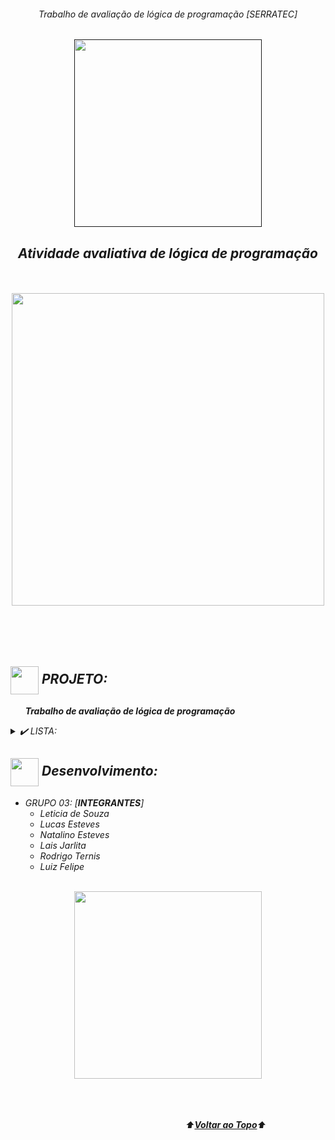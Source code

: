 <div align="center">
<i><h6>Trabalho de avaliação de lógica de programação [SERRATEC]
</div>
<a name="back-to-top">

<p align="center">
  <a href="">
    <img width="300px" src="" alt="">
   </a>
</p>

 <p>
    <h2 align="center">
 Atividade avaliativa de lógica de programação
  </h2>
  </p> 
  </br>
<br>
<div align="center">
  <img width="500px" src="https://i.imgur.com/H5Pd8Ah.png">
  <br>  </br>
   <br>  </br>
</div>
<br>

## <img height="45px" align="center" src="https://github.com/luqui2/Sistema-para-Viagens-/blob/main/src/imagens/foguete.gif">   PROJETO:
&nbsp;&nbsp;&nbsp;&nbsp;&nbsp;&nbsp;**Trabalho de avaliação de lógica de programação**  

<details>
  <summary>✔️ LISTA:</summary>
      <p align="justify">
      1:  01.por<br>
      2:  02.por<br>
      3:  03.por<br>
      4:  04.por<br>
      5:  05.por<br>
      6:  06.por<br>
      7:  07.por<br>
      8:  08.por<br>
      9:  09.por<br>
     10: 10.por<br>
  </details>

##     
  
 
## <img height="45px" align="center" src="https://github.com/luqui2/Sistema-para-Viagens-/blob/main/src/imagens/set.gif">   Desenvolvimento:
- GRUPO 03: [**INTEGRANTES**] 
  <br>
  - Leticia de Souza
  - Lucas Esteves
  - Natalino Esteves
  - Lais Jarlita
  - Rodrigo Ternis
  - Luiz Felipe
 <br>
<div align="center">      
 
  <img height="300px" align="center" src="https://i.imgur.com/5qK5nC4.jpg">
  <br></br>
 
 </div>
<br> 
<br>
</p>

&emsp;&emsp;&emsp;&emsp;&emsp;&emsp;&emsp;&emsp;&emsp;&emsp;&emsp;&emsp;&emsp;&emsp;&emsp;&emsp;&emsp;&emsp;&emsp;&emsp;⬆️[**Voltar ao Topo**](#back-to-top)⬆️
